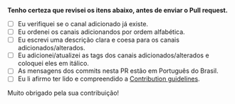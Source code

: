 **Tenho certeza que revisei os itens abaixo, antes de enviar o Pull request.**

- [ ] Eu verifiquei se o canal adicionado já existe.
- [ ] Eu ordenei os canais adicionandos por ordem alfabética.
- [ ] Eu escrevi uma descrição clara e coesa para os canais adicionados/alterados.
- [ ] Eu adicionei/atualizei as tags dos canais adicionados/alterados e coloquei eles em itálico.
- [ ] As mensagens dos commits nesta PR estão em Português do Brasil.
- [ ] Eu li afirmo ter lido e compreendido a [Contribution guidelines](https://github.com/carolcodes/videos-pt.br-tecnologia/blob/master/CONTRIBUTING.md).

Muito obrigado pela sua contribuição!
